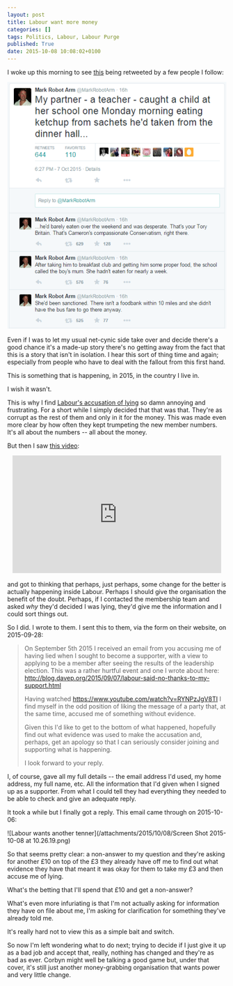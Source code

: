 ```yaml
---
layout: post
title: Labour want more money
categories: []
tags: Politics, Labour, Labour Purge
published: True
date: 2015-10-08 10:08:02+0100
---
```


I woke up this morning to see [this](https://twitter.com/MarkRobotArm/status/651811143284076544) being retweeted by a few people I follow:

![An effect of sanctions](/attachments/2015/10/08/ToryUK.png)

Even if I was to let my usual net-cynic side take over and decide there's a
good chance it's a made-up story there's no getting away from the fact that
this is a story that isn't in isolation. I hear this sort of thing time and
again; especially from people who have to deal with the fallout from this
first hand.

This is something that is happening, in 2015, in the country I live in.

I wish it wasn't.

This is why I find
[Labour's accusation of lying](/2015/09/07/labour-said-no-thanks-to-my-support.html)
so damn annoying and frustrating. For a short while I simply decided that
that was that. They're as corrupt as the rest of them and only in it for the
money. This was made even more clear by how often they kept trumpeting the
new member numbers. It's all about the numbers -- all about the money.

But then I saw [this video](https://www.youtube.com/watch?v=RYNPzJgV8TI):

<center>
<iframe width="480" height="270" src="https://www.youtube.com/embed/RYNPzJgV8TI" frameborder="0" allowfullscreen></iframe>
</center>

and got to thinking that perhaps, just perhaps, some change for the better
is actually happening inside Labour. Perhaps I should give the organisation
the benefit of the doubt. Perhaps, if I contacted the membership team and
asked *why* they'd decided I was lying, they'd give me the information and I
could sort things out.

So I did. I wrote to them. I sent this to them, via the form on their
website, on 2015-09-28:

> On September 5th 2015 I received an email from you accusing me of
> having lied when I sought to become a supporter, with a view to
> applying to be a member after seeing the results of the leadership
> election. This was a rather hurtful event and one I wrote about here:
> http://blog.davep.org/2015/09/07/labour-said-no-thanks-to-my-support.html
>
> Having watched https://www.youtube.com/watch?v=RYNPzJgV8TI I find
> myself in the odd position of liking the message of a party that, at
> the same time, accused me of something without evidence.
>
> Given this I'd like to get to the bottom of what happened, hopefully
> find out what evidence was used to make the accusation and, perhaps,
> get an apology so that I can seriously consider joining and supporting
> what is happening.
>
> I look forward to your reply.

I, of course, gave all my full details -- the email address I'd used, my home
address, my full name, etc. All the information that I'd given when I signed
up as a supporter. From what I could tell they had everything they needed to
be able to check and give an adequate reply.

It took a while but I finally got a reply. This email came through on
2015-10-06:

![Labour wants another tenner](/attachments/2015/10/08/Screen Shot 2015-10-08 at 10.26.19.png)

So that seems pretty clear: a non-answer to my question and they're asking
for another £10 on top of the £3 they already have off me to find out what
evidence they have that meant it was okay for them to take my £3 and then
accuse me of lying.

What's the betting that I'll spend that £10 and get a non-answer?

What's even more infuriating is that I'm not actually asking for information
they have on file about me, I'm asking for clarification for something they've
already told me.

It's really hard not to view this as a simple bait and switch.

So now I'm left wondering what to do next; trying to decide if I just give it
up as a bad job and accept that, really, nothing has changed and they're as
bad as ever. Corbyn might well be talking a good game but, under that cover,
it's still just another money-grabbing organisation that wants power and
very little change.
